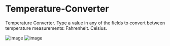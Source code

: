 # Temperature-Converter
Temperature Converter. Type a value in any of the fields to convert between temperature measurements: Fahrenheit. Celsius.

![image](https://user-images.githubusercontent.com/96313339/176444865-40100b0a-d636-4f54-8c3e-57ed3a8170b0.png)
![image](https://user-images.githubusercontent.com/96313339/176446530-d36c536d-a4aa-4252-b56f-80b1685751aa.png)
